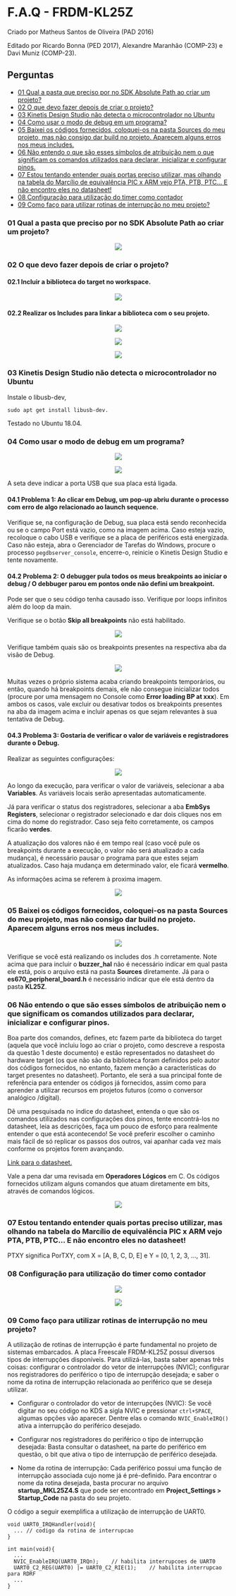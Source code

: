 # F.A.Q - FRDM-KL25Z

Criado por Matheus Santos de Oliveira (PAD 2016)

Editado por Ricardo Bonna (PED 2017), Alexandre Maranhão (COMP-23) e Davi Muniz (COMP-23).

## Perguntas

  - [01 Qual a pasta que preciso por no SDK Absolute Path ao criar um projeto?](#2)
  - [02 O que devo fazer depois de criar o projeto?](#3)
  - [03 Kinetis Design Studio não detecta o microcontrolador no Ubuntu](#4)
  - [04 Como usar o modo de debug em um programa?](#5)
  - [05 Baixei os códigos fornecidos, coloquei-os na pasta Sources do meu projeto, mas não consigo dar build no projeto. Aparecem alguns erros nos meus includes.](#6)
  - [06 Não entendo o que são esses símbolos de atribuição nem o que significam os comandos utilizados para declarar, inicializar e configurar pinos.](#7)
  - [07 Estou tentando entender quais portas preciso utilizar, mas olhando na tabela do Marcílio de equivalência PIC x ARM vejo PTA, PTB, PTC... E não encontro eles no datasheet!](#8)
  - [08 Configuração para utilização do timer como contador](#9)
  - [09 Como faço para utilizar rotinas de interrupção no meu projeto?](#10)

### 01 Qual a pasta que preciso por no SDK Absolute Path ao criar um projeto?

<p align="center">
  <img src="images/q01/fig01.png"/>
</p>

### 02 O que devo fazer depois de criar o projeto?

#### 02.1 Incluir a biblioteca do target no workspace.

<p align="center">
  <img src="images/q02/fig01.png"/>
</p>

#### 02.2 Realizar os Includes para linkar a biblioteca com o seu projeto.

<p align="center">
  <img src="images/q02/fig02.png"/>
</p>

<p align="center">
  <img src="images/q02/fig03.png"/>
</p>

<p align="center">
  <img src="images/q02/fig04.png"/>
</p>

### 03 Kinetis Design Studio não detecta o microcontrolador no Ubuntu
Instale o libusb-dev,

```
sudo apt get install libusb-dev.
```
Testado no Ubuntu 18.04.

### 04 Como usar o modo de debug em um programa?

<p align="center">
  <img src="images/q04/fig01.png"/>
</p>

<p align="center">
  <img src="images/q04/fig02.png"/>
</p>

A seta deve indicar a porta USB que sua placa está ligada.

#### 04.1 Problema 1: Ao clicar em Debug, um pop-up abriu durante o processo com erro de algo relacionado ao launch sequence.

Verifique se, na configuração de Debug, sua placa está sendo reconhecida ou se o campo Port está vazio, como na imagem acima. Caso esteja vazio, recoloque o cabo USB e verifique se a placa de periféricos está energizada. Caso não esteja, abra o Gerenciador de Tarefas do Windows, procure o processo ``pegdbserver_console``, encerre-o, reinicie o Kinetis Design Studio e tente novamente.

#### 04.2 Problema 2: O debugger pula todos os meus breakpoints ao iniciar o debug / O debbuger parou em pontos onde não defini um breakpoint.

Pode ser que o seu código tenha causado isso. Verifique por loops infinitos além do loop da main.

Verifique se o botão **Skip all breakpoints** não está habilitado.

<p align="center">
  <img src="images/q04/fig03-1.png"/>
</p>

Verifique também quais são os breakpoints presentes na respectiva aba da visão de Debug.

<p align="center">
  <img src="images/q04/fig03-2.png"/>
</p>

Muitas vezes o próprio sistema acaba criando breakpoints temporários, ou então, quando há breakpoints demais, ele não consegue inicializar todos (procure por uma mensagem no Console como **Error loading BP at xxx**). Em ambos os casos, vale excluir ou desativar todos os breakpoints presentes na aba da imagem acima e incluir apenas os que sejam relevantes à sua tentativa de Debug.

#### 04.3 Problema 3: Gostaria de verificar o valor de variáveis e registradores durante o Debug.

Realizar as seguintes configurações:

<p align="center">
  <img src="images/q04/fig04-1.png"/>
</p>

Ao longo da execução, para verificar o valor de variáveis, selecionar a aba **Variables**. As variáveis locais serão apresentadas automaticamente.

Já para verificar o status dos registradores, selecionar a aba **EmbSys Registers**, selecionar o registrador selecionado e dar dois cliques nos em cima do nome do registrador. Caso seja feito corretamente, os campos ficarão **verdes**.

A atualização dos valores não é em tempo real (caso você pule os breakpoints durante a execução, o valor não será atualizado a cada mudança), é necessário pausar o programa para que estes sejam atualizados. Caso haja mudança em determinado valor, ele ficará **vermelho**.

As informações acima se referem à proxima imagem.

<p align="center">
  <img src="images/q04/fig04-2.png"/>
</p>

### 05 Baixei os códigos fornecidos, coloquei-os na pasta Sources do meu projeto, mas não consigo dar build no projeto. Aparecem alguns erros nos meus includes.

<p align="center">
  <img src="images/q05/fig01.png"/>
</p>

Verifique se você está realizando os includes dos .h corretamente. Note acima que para incluir o **buzzer_hal** não é necessário indicar em qual pasta ele está, pois o arquivo está na pasta **Sources** diretamente. Já para o **es670_peripheral_board.h** é necessário indicar que ele está dentro da pasta **KL25Z**.

### 06 Não entendo o que são esses símbolos de atribuição nem o que significam os comandos utilizados para declarar, inicializar e configurar pinos.

Boa parte dos comandos, defines, etc fazem parte da biblioteca do target (aquela que você incluiu logo ao criar o projeto, como descreve a resposta da questão 1 deste documento) e estão representados no datasheet do hardware target (os que não são da biblioteca foram definidos pelo autor dos códigos fornecidos, no entanto, fazem menção a características do target presentes no datasheet). Portanto, ele será a sua principal fonte de referência para entender os códigos já fornecidos, assim como para aprender a utilizar recursos em projetos futuros (como o conversor analógico /digital).

Dê uma pesquisada no índice do datasheet, entenda o que são os comandos utilizados nas configurações dos pinos, tente encontrá-los no datasheet, leia as descrições, faça um pouco de esforço para realmente entender o que está acontecendo! Se você preferir escolher o caminho mais fácil de só replicar os passos dos outros, vai apanhar cada vez mais conforme os projetos forem avançando.

[Link para o datasheet.](https://drive.google.com/drive/folders/19BTM93RObiPFyPT3_wgsihktCNbUJMdq)

Vale a pena dar uma revisada em **Operadores Lógicos** em C. Os códigos fornecidos utilizam alguns comandos que atuam diretamente em bits, através de comandos lógicos.

<p align="center">
  <img src="images/q06/fig01.png"/>
</p>

### 07 Estou tentando entender quais portas preciso utilizar, mas olhando na tabela do Marcílio de equivalência PIC x ARM vejo PTA, PTB, PTC... E não encontro eles no datasheet!

PTXY significa PorTXY, com X = [A, B, C, D, E] e Y = [0, 1, 2, 3, ..., 31].

### 08 Configuração para utilização do timer como contador

<p align="center">
  <img src="images/q08/fig01.png"/>
</p>

<p align="center">
  <img src="images/q08/fig02.png"/>
</p>

### 09 Como faço para utilizar rotinas de interrupção no meu projeto?

A utilização de rotinas de interrupção é parte fundamental no projeto de sistemas embarcados. A placa Freescale FRDM-KL25Z possui diversos tipos de interrupções disponíveis. Para utilizá-las, basta saber apenas três coisas: configurar o controlador do vetor de interrupções (NVIC); configurar nos registradores do periférico o tipo de interrupção desejada; e saber o nome da rotina de interrupção relacionada ao periférico que se deseja utilizar.

- Configurar o controlador do vetor de interrupções (NVIC): Se você digitar no seu código no KDS a sigla NVIC e pressionar ``ctrl+SPACE``, algumas opções vão aparecer. Dentre elas o comando ``NVIC_EnableIRQ()`` ativa a interrupção do periférico desejado.

- Configurar nos registradores do periférico o tipo de interrupção desejada: Basta consultar o datasheet, na parte do periférico em questão, o bit que ativa o tipo de interrupção de periférico desejada.

- Nome da rotina de interrupção: Cada periférico possui uma função de interrupção associada cujo nome já é pré-definido. Para encontrar o nome da rotina desejada, basta procurar no arquivo **startup_MKL25Z4.S** que pode ser encontrado em **Project_Settings > Startup_Code** na pasta do seu projeto.

O código a seguir exemplifica a utilização de interrupção de UART0.

```
void UART0_IRQHandler(void){
  ... // codigo da rotina de interrupcao
}

int main(void){
  ...
  NVIC_EnableIRQ(UART0_IRQn);    // habilita interrupcoes de UART0
  UART0_C2_REG(UART0) |= UART0_C2_RIE(1);    // habilita interrupcao para RDRF
  ...
}
```
